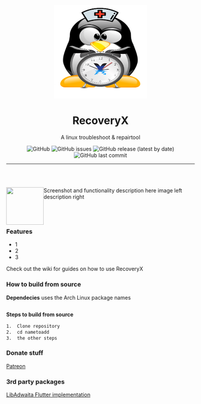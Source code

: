 <p align="center">
  <img src="./projectx.png" width="250" height="250"/>
</p>
<h1 align="center">RecoveryX</h1>
<p align="center">A linux troubleshoot & repairtool</p>
<div align="center">

![GitHub](https://img.shields.io/github/license/cookiesource/RecoveryX)
![GitHub issues](https://img.shields.io/github/issues/cookiesource/RecoveryX)
![GitHub release (latest by date)](https://img.shields.io/github/v/release/cookiesource/RecoveryX)
![GitHub last commit](https://img.shields.io/github/last-commit/cookiesource/RecoveryX)
  <hr />
  
<br> </br>
</div>
<img align="left" width="100" height="100" src="http://www.fillmurray.com/100/100">

Screenshot and functionality description here image left description right
<br> </br>
<br> </br>

### Features
 - 1
 - 2
 - 3 
 
Check out the wiki for guides on how to use RecoveryX

### How to build from source
**Dependecies** uses the Arch Linux package names
```

```
**Steps to build from source**
```
1.  Clone repository
2.  cd nametoadd
3.  the other steps
```

### Donate stuff
[Patreon](https://patreon.com/rebornos)

### 3rd party packages
[LibAdwaita Flutter implementation](https://github.com/gtk-flutter/libadwaita)

